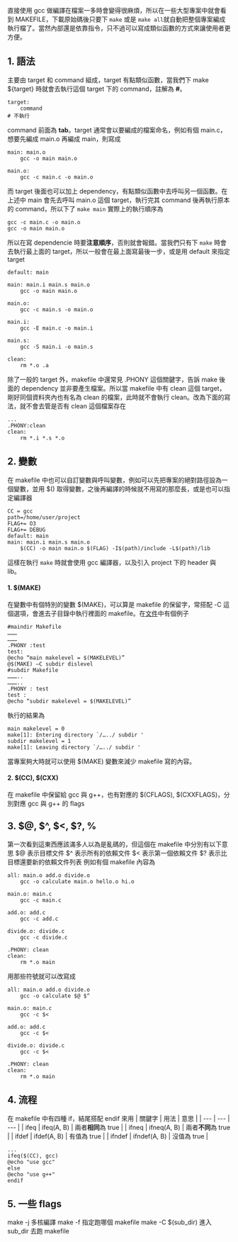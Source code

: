 直接使用 gcc 做編譯在檔案一多時會變得很麻煩，所以在一些大型專案中就會看到 MAKEFILE，下載原始碼後只要下 ```make``` 或是 ```make all```就自動把整個專案編成執行檔了。當然內部還是依靠指令，只不過可以寫成類似函數的方式來讓使用者更方便。

## 1. 語法
主要由 target 和 command 組成，target 有點類似函數，當我們下 make ${target} 時就會去執行這個 target 下的 command，註解為 **#**。
```
target:
    command
# 不執行
```
command 前面為 **tab**。target 通常會以要編成的檔案命名，例如有個 main.c，想要先編成 main.o 再編成 main，則寫成
```
main: main.o
    gcc -o main main.o

main.o:
    gcc -c main.c -o main.o
```
而 target 後面也可以加上 dependency，有點類似函數中去呼叫另一個函數。在上述中 main 會先去呼叫 main.o 這個 target，執行完其 command 後再執行原本的 command，所以下了 ```make main``` 實際上的執行順序為
```
gcc -c main.c -o main.o
gcc -o main main.o
```
所以在寫 dependencie 時要**注意順序**，否則就會報錯。當我們只有下 ```make``` 時會去執行最上面的 target，所以一般會在最上面寫最後一步，或是用 default 來指定 target
```
default: main

main: main.i main.s main.o
	gcc -o main main.o

main.o:
	gcc -c main.s -o main.o

main.i:
	gcc -E main.c -o main.i

main.s:
	gcc -S main.i -o main.s

clean:
	rm *.o .a
```
除了一般的 target 外，makefile 中還常見 .PHONY 這個關鍵字，告訴 make 後面的 dependency 並非要產生檔案。所以當 makefile 中有 clean 這個 target，剛好同個資料夾內也有名為 clean 的檔案，此時就不會執行 clean。改為下面的寫法，就不會去管是否有 clean 這個檔案存在
```
...
.PHONY:clean
clean:
	rm *.i *.s *.o
```
## 2. 變數
在 makefile 中也可以自訂變數與呼叫變數，例如可以先把專案的絕對路徑設為一個變數，並用 $() 取得變數，之後再編譯的時候就不用寫的那麼長，或是也可以指定編譯器
```
CC = gcc
path=/home/user/project
FLAG+= O3
FLAG+= DEBUG
default: main
main: main.i main.s main.o
	$(CC) -o main main.o $(FLAG) -I$(path)/include -L$(path)/lib
```
這樣在執行 ```make``` 時就會使用 gcc 編譯器，以及引入 project 下的 header 與 lib。

#### 1. $(MAKE)
在變數中有個特別的變數 $(MAKE)，可以算是 makefile 的保留字，常搭配 -C 這個選項，會進去子目錄中執行裡面的 makefile。在[文件](https://github.com/yyluoyong/Make-3.8-Chinese-Manuals/blob/master/main.pdf)中有個例子
```
#maindir Makefile
………
………
.PHONY :test
test:
@echo “main makelevel = $(MAKELEVEL)”
@$(MAKE) –C subdir dislevel
#subdir Makefile
………..
………..
.PHONY : test
test :
@echo “subdir makelevel = $(MAKELEVEL)”
```
執行的結果為
```
main makelevel = 0
make[1]: Entering directory `/…../ subdir '
subdir makelevel = 1
make[1]: Leaving directory `/…../ subdir '
```
當專案夠大時就可以使用 $(MAKE) 變數來減少 makefile 寫的內容。

#### 2. $(CC), $(CXX)
在 makefile 中保留給 gcc 與 g++，也有對應的 $(CFLAGS), $(CXXFLAGS)，分別對應 gcc 與 g++ 的 flags

## 3. $@, $^, $<, $?, %
第一次看到這東西應該滿多人以為是亂碼的，但這個在 makefile 中分別有以下意思
$@  表示目標文件
$^  表示所有的依賴文件
$<  表示第一個依賴文件
$?  表示比目標還要新的依賴文件列表
例如有個 makefile 內容為
```
all: main.o add.o divide.o
	gcc -o calculate main.o hello.o hi.o

main.o: main.c
	gcc -c main.c

add.o: add.c
	gcc -c add.c

divide.o: divide.c
	gcc -c divide.c

.PHONY: clean
clean:
	rm *.o main
```
用那些符號就可以改寫成
```
all: main.o add.o divide.o
	gcc -o calculate $@ $^

main.o: main.c
	gcc -c $<

add.o: add.c
	gcc -c $<

divide.o: divide.c
	gcc -c $<

.PHONY: clean
clean:
	rm *.o main
```

## 4. 流程
在 makefile 中有四種 if，結尾搭配 endif 來用
| 關鍵字 | 用法 | 意思 |
| --- | --- | --- |
| ifeq | ifeq(A, B) | 兩者**相同**為 true |
| ifneq | ifneq(A, B)  | 兩者**不同**為 true |
| ifdef | ifdef(A, B)  | 有值為 true |
| ifndef | ifndef(A, B)  | 沒值為 true |

```
...
ifeq($(CC), gcc)
@echo "use gcc"
else
@echo "use g++"
endif
```

## 5. 一些 flags
make -j 多核編譯
make -f 指定跑哪個 makefile
make -C $(sub_dir) 進入 sub_dir 去跑 makefile
